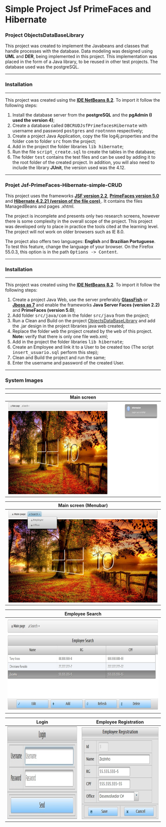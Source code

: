 **Simple Project Jsf PrimeFaces and Hibernate**
===================

### **Project ObjectsDataBaseLibrary**
<p>This project was created to implement the Javabeans and classes that handle processes with the database.
  Data modeling was designed using <b>UML</b> and <b>DER</b>, being implemented in this project. This implementation was
placed in the form of a Java library, to be reused in other test projects. The database used was the postgreSQL.</p>

------

### Installation

-----
This project was created using the <b>[IDE NetBeans 8.2](https://netbeans.org/)</b>. To import it follow the following steps:
1. Install the database server from the <b>postgreSQL</b> and the <b>pgAdmin (I used the version 4)</b>;
2. Create a database called <kbd>DBCRUDJsfPrimefacesHibernate</kbd> with username and password <kbd>postgres</kbd> and <kbd>rootnnnn</kbd> respectively;
3. Create a project Java Application, copy the file log4j.properties and the folder <kbd>com</kbd> to folder <kbd>src</kbd> from the project;
4. Add in the project the folder libraries <kbd>lib hibernate</kbd>;
5. Run the file <kbd>script_create.sql</kbd> to create the tables in the database;
6. The folder <kbd>test</kbd> contains the test files and can be used by adding it to the root folder of the created project. In addition, you will also need to include the library <b>JUnit</b>, the version used was the 4.12.

------

### **Projet Jsf-PrimeFaces-Hibernate-simple-CRUD**
This project uses the frameworks <b>[JSF version 2.2](https://docs.oracle.com/cd/E13224_01/wlw/docs103/guide/webapplications/jsf/jsf-app-tutorial/Introduction.html)</b>, <b>[PrimeFaces version 5.0](https://www.primefaces.org/)</b> and <b>[Hibernate 4.2.21 (version of the file core) ](http://hibernate.org/)</b>. It contains the files ManagedBeans and pages .xhtml.
<p>The project is incomplete and presents only two research screens, however there is some complexity in the overall scope of the project. This project was developed only to place
in practice the tools cited at the learning level. The project will not work on older browsers such as IE 8.0.</p>
<p> The project also offers two languages: <b>English</b> and <b>Brazilian Portuguese</b>. To test this feature, change the language of your browser. On the Firefox 55.0.3, this option is in the path <kbd>Options -> Content</kbd>.</p>

-----

### Installation

-----
This project was created using the <b>[IDE NetBeans 8.2](https://netbeans.org/)</b>. To import it follow the following steps:
1. Create a project Java Web, use the server preferably <b>[GlassFish](https://javaee.github.io/glassfish/download)</b> or <b>[Jboss as 7](http://jbossas.jboss.org/downloads)</b> and enable the frameworks <b>Java Server Faces (version 2.2)</b> and <b>PrimeFaces (version 5.0)</b>;
2. Add folder <kbd>src/java/com</kbd> in the folder <kbd>src/java</kbd> from the project;
3. Run a Clean and Build on the project [ObjectsDataBaseLibrary](#projeto-objectsdatabaselibrary) and add the .jar design in the project libraries java web created;
4. Replace the folder <kbd>web</kbd> the project created by the <kbd>web</kbd> of this project.
<b>Note:</b> verify that there is only one file web.xml;
5. Add in the project the folder libraries <kbd>lib hibernate</kbd>;
6. Create an Employee and link it to a User to be created too (The script <kbd>insert_usuario.sql</kbd> perform this step);
7. Clean and Build the project and run the same;
8. Enter the username and password of the created User.

----

### **System Images**

----

|  Main screen  | 
 ----------------- | 
| <img src="/imagens/Tela_Principal.jpg" width="900" height="300" /> |  

|  Main screen (Menubar)  | 
| -------------------------- | 
| <img src="/imagens/Tela_Principal_MenuBar.jpg" width="900" height="300" /> |

| Employee Search | 
| ----------------- | 
| <img src="/imagens/Pesquisa_Funcionario.jpg" width="900" height="300" /> |

| Login | Employee Registration  |
| ----------------- | ------------------------ |
| <img src="/imagens/Login.jpg" width="450" height="300" /> | <img src="/imagens/Cadastro_Funcionario.jpg" width="450" height="300" /> |